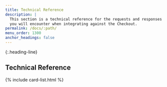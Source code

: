```yaml
---
title: Technical Reference
description: |
  This section is a technical reference for the requests and responses
  you will encounter when integrating against the Checkout.
permalink: /docs/:path/
menu_order: 1300
anchor_headings: false
---
```


{:.heading-line}

## Technical Reference

{% include card-list.html %}
